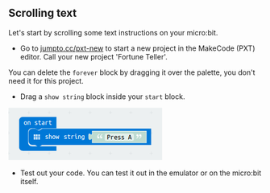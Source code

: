 ## Scrolling text

Let's start by scrolling some text instructions on your micro:bit.



+ Go to <a href="http://jumpto.cc/pxt-new" target="_blank">jumpto.cc/pxt-new</a> to start a new project in the MakeCode (PXT) editor. Call your new project 'Fortune Teller'.

You can delete the `forever` block by dragging it over the palette, you don't need it for this project.

+ Drag a `show string` block inside your `start` block.

![screenshot](images/fortune-press-a.png)

+ Test out your code. You can test it out in the emulator or on the micro:bit itself.
